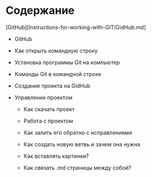 # Содержание

[GitHub][Instructions-for-working-with-GIT/GidHub.md]

- GitHub

- Как открыть командную строку

- Установка программы Git на компьютер

- Команды Git в командной строке

- Создание проекта на GidHub

- Управление проектом

  - Как скачать проект

  - Работа с проектом

  - Как залить его обратно с исправлениями

  - Как создать новую ветвь и зачем она нужна

  - Как вставлять картинки?

  - Как связать .md страницы между собой?
